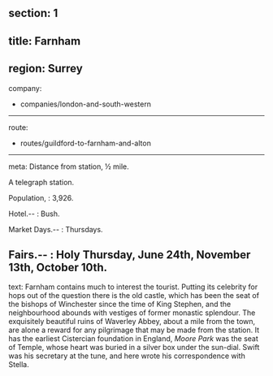 section: 1
----
title: Farnham
----
region: Surrey
----
company:
- companies/london-and-south-western
----
route:
- routes/guildford-to-farnham-and-alton
----
meta: Distance from station, ½ mile.

A telegraph station.

Population,
: 3,926.

Hotel.--
: Bush.

Market Days.--
: Thursdays.

Fairs.--
: Holy Thursday, June 24th, November 13th, October 10th.
----
text: Farnham contains much to interest the tourist. Putting its celebrity for hops out of the question there is the old castle, which has been the seat of the bishops of Winchester since the time of King Stephen, and the neighbourhood abounds with vestiges of former monastic splendour. The exquisitely beautiful ruins of Waverley Abbey, about a mile from the town, are alone a reward for any pilgrimage that may be made from the station. It has the earliest Cistercian foundation in England, *Moore Park* was the seat of Temple, whose heart was buried in a silver box under the sun-dial. Swift was his secretary at the tune, and here wrote his correspondence with Stella.